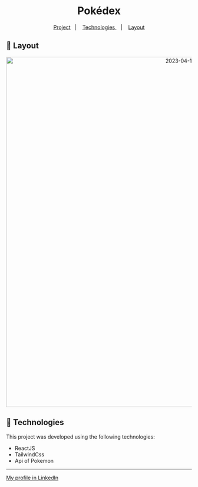 <h1 align="center"> Pokédex </h1>

<p align="center">
  <a href="#-project">Project</a>&nbsp;&nbsp;&nbsp;|&nbsp;&nbsp;&nbsp;
  <a href="#-tecnologias"> Technologies </a>&nbsp;&nbsp;&nbsp;|&nbsp;&nbsp;&nbsp;
  <a href="#-layout">Layout</a>
</p>

## 🔖 Layout

<p align="center">
<img width="949" alt="2023-04-11 (2)" src="https://user-images.githubusercontent.com/122055576/231251617-5c95176d-744d-4a0a-ba9c-198b47ce8721.png">
</p>


## 🚀 Technologies

This project was developed using the following technologies:

- ReactJS
- TailwindCss
- Api of Pokemon

---

[My profile in Linkedln](https://www.linkedin.com/in/felipenobrg)
